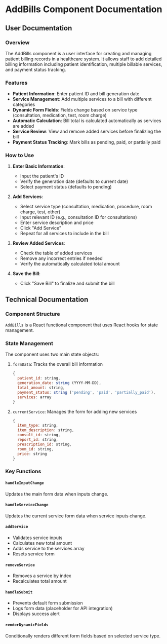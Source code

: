 # AddBills Component Documentation

## User Documentation

### Overview
The AddBills component is a user interface for creating and managing patient billing records in a healthcare system. It allows staff to add detailed billing information including patient identification, multiple billable services, and payment status tracking.

### Features
- **Patient Information**: Enter patient ID and bill generation date
- **Service Management**: Add multiple services to a bill with different categories
- **Dynamic Form Fields**: Fields change based on service type (consultation, medication, test, room charge)
- **Automatic Calculation**: Bill total is calculated automatically as services are added
- **Service Review**: View and remove added services before finalizing the bill
- **Payment Status Tracking**: Mark bills as pending, paid, or partially paid

### How to Use

1. **Enter Basic Information**:
   - Input the patient's ID
   - Verify the generation date (defaults to current date)
   - Select payment status (defaults to pending)

2. **Add Services**:
   - Select service type (consultation, medication, procedure, room charge, test, other)
   - Input relevant ID (e.g., consultation ID for consultations)
   - Enter service description and price
   - Click "Add Service"
   - Repeat for all services to include in the bill

3. **Review Added Services**:
   - Check the table of added services
   - Remove any incorrect entries if needed
   - Verify the automatically calculated total amount

4. **Save the Bill**:
   - Click "Save Bill" to finalize and submit the bill

## Technical Documentation

### Component Structure
`AddBills` is a React functional component that uses React hooks for state management.

### State Management
The component uses two main state objects:
1. `formData`: Tracks the overall bill information
   ```javascript
   {
     patient_id: string,
     generation_date: string (YYYY-MM-DD),
     total_amount: string,
     payment_status: string ('pending', 'paid', 'partially_paid'),
     services: array
   }
   ```

2. `currentService`: Manages the form for adding new services
   ```javascript
   {
     item_type: string,
     item_description: string,
     consult_id: string,
     report_id: string,
     prescription_id: string,
     room_id: string,
     price: string
   }
   ```

### Key Functions

#### `handleInputChange`
Updates the main form data when inputs change.

#### `handleServiceChange`
Updates the current service form data when service inputs change.

#### `addService`
- Validates service inputs
- Calculates new total amount
- Adds service to the services array
- Resets service form

#### `removeService`
- Removes a service by index
- Recalculates total amount

#### `handleSubmit`
- Prevents default form submission
- Logs form data (placeholder for API integration)
- Displays success alert

#### `renderDynamicFields`
Conditionally renders different form fields based on selected service type.



